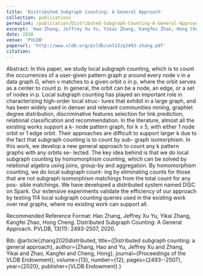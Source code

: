 ```yaml
---
title: 'Distributed Subgraph Counting: A General Approach'
collection: publications
permalink: /publication/Distributed-Subgraph-Counting-A-General-Approach
excerpt: 'Hao Zhang, Jeffrey Xu Yu, Yikai Zhang, Kangfei Zhao, Hong Cheng'
date: 2020
venue: 'PVLDB'
paperurl: 'http://www.vldb.org/pvldb/vol13/p2493-zhang.pdf'
citation:
---
```

Abstract: In this paper, we study local subgraph counting, which is to count the occurrences of a user-given pattern graph p around every node v in a data graph G, when v matches to a given orbit o in p, where the orbit serves as a center to count p. In general, the orbit can be a node, an edge, or a set of nodes in p. Local subgraph counting has played an important role in characterizing high-order local struc- tures that exhibit in a large graph, and has been widely used in denser and relevant communities mining, graphlet degree distribution, discriminative features selection for link prediction, relational classification and recommendation. In the literature, almost all the existing works support a k- node pattern graph, for k ≤ 5, with either 1 node orbit or 1 edge orbit. Their approaches are difficult to support larger k due to the fact that subgraph counting is to count by sub- graph isomorphism. In this work, we develop a new general approach to count any k pattern graphs with any orbits se- lected. The key idea behind is that we do local subgraph counting by homomorphism counting, which can be solved by relational algebra using joins, group-by and aggregation. By homomorphism counting, we do local subgraph count- ing by eliminating counts for those that are not subgraph isomorphism matchings from the total count for any pos- sible matchings. We have developed a distributed system named DISC on Spark. Our extensive experiments validate the efficiency of our approach by testing 114 local subgraph counting queries used in the existing work over real graphs, where no existing work can support all.

Recommended Reference Format: Hao Zhang, Jeffrey Xu Yu, Yikai Zhang, Kangfei Zhao, Hong Cheng. Distributed Subgraph Counting: A General Approach. PVLDB, 13(11): 2493-2507, 2020.

Bib: @article{zhang2020distributed,
  title={Distributed subgraph counting: a general approach},
  author={Zhang, Hao and Yu, Jeffrey Xu and Zhang, Yikai and Zhao, Kangfei and Cheng, Hong},
  journal={Proceedings of the VLDB Endowment},
  volume={13},
  number={12},
  pages={2493--2507},
  year={2020},
  publisher={VLDB Endowment}
}